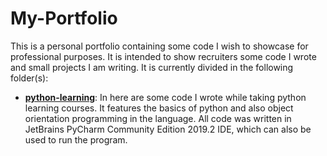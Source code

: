 # My-Portfolio
This is a personal portfolio containing some code I wish to showcase for professional purposes. It is intended to show recruiters some code I wrote and small projects I am writing. It is currently divided in the following folder(s):


- [**python-learning**](python-learning): In here are some code I wrote while taking python learning courses. It features the basics of python and also object orientation programming in the language. All code was written in JetBrains PyCharm Community Edition 2019.2 IDE, which can also be used to run the program.
